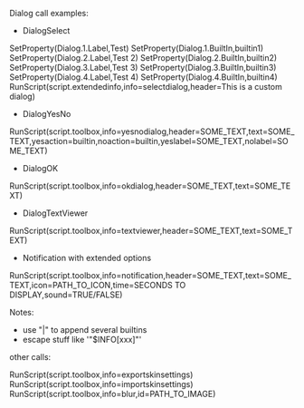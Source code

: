 Dialog call examples:

- DialogSelect

<onclick>SetProperty(Dialog.1.Label,Test)</onclick>
<onclick>SetProperty(Dialog.1.BuiltIn,builtin1)</onclick>
<onclick>SetProperty(Dialog.2.Label,Test 2)</onclick>
<onclick>SetProperty(Dialog.2.BuiltIn,builtin2)</onclick>
<onclick>SetProperty(Dialog.3.Label,Test 3)</onclick>
<onclick>SetProperty(Dialog.3.BuiltIn,builtin3)</onclick>
<onclick>SetProperty(Dialog.4.Label,Test 4)</onclick>
<onclick>SetProperty(Dialog.4.BuiltIn,builtin4)</onclick>
<onclick>RunScript(script.extendedinfo,info=selectdialog,header=This is a custom dialog)</onclick>


- DialogYesNo

<onclick>RunScript(script.toolbox,info=yesnodialog,header=SOME_TEXT,text=SOME_TEXT,yesaction=builtin,noaction=builtin,yeslabel=SOME_TEXT,nolabel=SOME_TEXT)</onclick>


- DialogOK

<onclick>RunScript(script.toolbox,info=okdialog,header=SOME_TEXT,text=SOME_TEXT)</onclick>


- DialogTextViewer

<onclick>RunScript(script.toolbox,info=textviewer,header=SOME_TEXT,text=SOME_TEXT)</onclick>


- Notification with extended options

<onclick>RunScript(script.toolbox,info=notification,header=SOME_TEXT,text=SOME_TEXT,icon=PATH_TO_ICON,time=SECONDS TO DISPLAY,sound=TRUE/FALSE)</onclick>


Notes:
- use "|" to append several builtins
- escape stuff like '"$INFO[xxx]"'



other calls:

<onclick>RunScript(script.toolbox,info=exportskinsettings)</onclick>
<onclick>RunScript(script.toolbox,info=importskinsettings)</onclick>
<onclick>RunScript(script.toolbox,info=blur,id=PATH_TO_IMAGE)</onclick>

